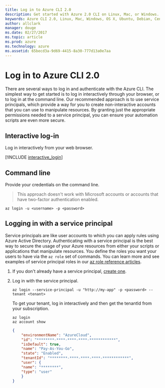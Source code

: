 ```yaml
---
title: Log in to Azure CLI 2.0
description: Get started with Azure 2.0 CLI on Linux, Mac, or Windows.
keywords: Azure CLI 2.0, Linux, Mac, Windows, OS X, Ubuntu, Debian, CentOS, RHEL, SUSE, CoreOS, Docker, Windows, Python, PIP
author: allclark
manager: douge
ms.date: 02/27/2017
ms.topic: article
ms.prod: azure
ms.technology: azure
ms.assetid: 65becd3a-9d69-4415-8a30-777d13a0e7aa
---
```


# Log in to Azure CLI 2.0

There are several ways to log in and authenticate with the Azure CLI. The simplest way to get started is to log in interactively through your browser, or to log in at the command line. Our recommended approach is to use service principals, which provide a way for you to create non-interactive accounts that you can use to manipulate resources. By granting just the appropriate permissions needed to a service principal, you can ensure your automation scripts are even more secure. 

## Interactive log-in

Log in interactively from your web browser.

[!INCLUDE [interactive_login](includes/interactive-login.md)]

## Command line

Provide your credentials on the command line.

> This approach doesn't work with Microsoft accounts or accounts that have two-factor authentication enabled.

```azurecli
az login -u <username> -p <password>
```

## Logging in with a service principal

Service principals are like user accounts to which you can apply rules using Azure Active Directory.
Authenticating with a service principal is the best way to secure the usage of your Azure resources
from either your scripts or applications that manipulate resources.
You define the roles you want your users to have via the `az role` set of commands.
You can learn more and see examples of service principal roles in our [az role reference articles](https://docs.microsoft.com/cli/azure/role.md).

1. If you don't already have a service principal, [create one](create-an-azure-service-principal.md).

1. Log in with the service principal.

    ```azurecli
    az login --service-principal -u "http://my-app" -p <password> --tenant <tenant>
    ```

    To get your tenant, log in interactively and then get the tenantId from your subscription.

    ```azurecli
    az login
    az account show
    ```

    ```json
    {
        "environmentName": "AzureCloud",
        "id": "********-****-****-****-************",
        "isDefault": true,
        "name": "Pay-As-You-Go",
        "state": "Enabled",
        "tenantId": "********-****-****-****-************",
        "user": {
        "name": "********",
        "type": "user"
        }
    }
    ```
    
